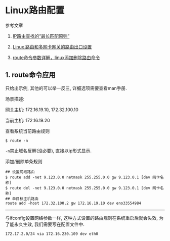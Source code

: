 # Linux路由配置

参考文章

1. [IP路由查找的“最长匹配原则”](http://blog.csdn.net/ceelo_atom/article/details/47164943)

2. [Linux 路由和多网卡网关的路由出口设置](http://www.cnblogs.com/fengyc/p/6533112.html)

3. [route命令参数详解，linux添加删除路由命令](http://blog.csdn.net/hzhsan/article/details/44753533)

## 1. route命令应用

只给出示例, 其他的可以举一反三, 详细选项需要查看man手册.

场景描述: 

网关主机: 172.16.19.10, 172.32.100.10

当前主机: 172.16.19.20

查看系统当前路由规则

```
$ route -n
```

`-n`禁止域名反解(没必要), 直接以ip形式显示.

添加/删除单条规则

```
## 设置网段路由
$ route add -net 9.123.0.0 netmask 255.255.0.0 gw 9.123.0.1 [dev 网卡名称]
$ route del -net 9.123.0.0 netmask 255.255.0.0 gw 9.123.0.1 [dev 网卡名称]
## 单目标主机路由
route add -host 172.32.100.2 gw 172.16.19.10 dev eno33554984
```

------

与ifconfig设置网络参数一样, 这种方式设置的路由规则在系统重启后就会失效, 为了能永久生效, 我们需要写在配置文件中.

```
172.17.2.0/24 via 172.16.230.109 dev eth0  
```